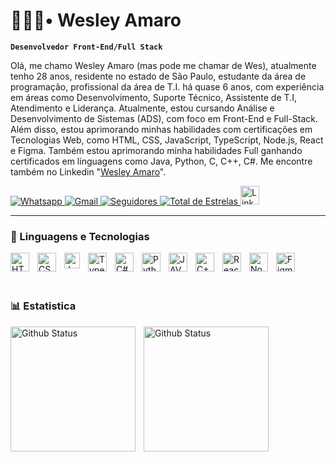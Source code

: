 # 👨🏾‍💻• Wesley Amaro

**`Desenvolvedor Front-End/Full Stack`**

Olá, me chamo Wesley Amaro (mas pode me chamar de Wes), atualmente tenho 28 anos, residente no estado de São Paulo, estudante da área de programação, profissional da área de T.I. há quase 6 anos, com experiência em áreas como Desenvolvimento, Suporte Técnico, Assistente de T.I, Atendimento e Liderança. Atualmente, estou cursando Análise e Desenvolvimento de Sistemas (ADS), com foco em Front-End e Full-Stack. Além disso, estou aprimorando minhas habilidades com certificações em Tecnologias Web, como HTML, CSS, JavaScript, TypeScript, Node.js, React e Figma. Também estou aprimorando minha habilidades Full ganhando certificados em linguagens como Java, Python, C, C++, C#. Me encontre também no Linkedin "[Wesley Amaro](htpps://www.linkedin.com/in/wesley-amaro)".


   <p align="left">
      <a href="https://wa.me/<+5513981726612>">
         <img alt="Whatsapp" title="Fale Comigo" src="https://custom-icon-badges.demolab.com/badge/-+55 13 98172 6612-green?style=for-the-badge&logo=phone&logoColor=white"/>
         </a>
      <a href="mailto:wesley.amaro.1@gmail.com">
         <img alt="Gmail" title="Escreva para Mim" src="https://custom-icon-badges.demolab.com/badge/-wesley.amaro.1@gmail.com-red?style=for-the-badge&logo=mention&logoColor=white"/>
         </a> 
      <a href="https://github.com/pohawesleyp?tab=followers">
         <img alt="Seguidores" title="Me siga no Github" src="https://custom-icon-badges.demolab.com/github/followers/pohawesleyp?color=pink&labelColor=pink&style=for-the-badge&logo=github&label=seguidores&logoColor=black"/>
         </a>
      <a href="https://github.com/pohawesleyp?tab=repositories&sort=stargazers">
         <img alt="Total de Estrelas" title="Total de Estrelas no GitHub" src="https://custom-icon-badges.demolab.com/github/stars/pohawesleyp?color=yellow&style=for-the-badge&labelColor=yellow&logo=star&label=estrelas"/>
         </a>
         <a href="https://www.linkedin.com/in/wesley-amaro">
         <img alt="Linkedin" title="Conecte-se Comigo" width="30px" src="https://cdn.jsdelivr.net/gh/devicons/devicon@latest/icons/linkedin/linkedin-original.svg" />
         </a>
   </p>

   ---

### 🤖 Linguagens e Tecnologias

<img
align="left"
alt="HTML"
title="HTML"
width="30px"
style="padding-right: 10px"
src="https://cdn.jsdelivr.net/gh/devicons/devicon@latest/icons/html5/html5-original-wordmark.svg" />

<img
align="left"
alt="CSS"
title="CSS"
width="30px"
style="padding-right: 10px"
src="https://cdn.jsdelivr.net/gh/devicons/devicon@latest/icons/css3/css3-original-wordmark.svg" />

<img
align="left"
alt="JavaScript"
title="JavaScript"
width="25px"
style="padding-right: 10px"
src="https://cdn.jsdelivr.net/gh/devicons/devicon@latest/icons/javascript/javascript-original.svg" />

<img
align="left"
alt="TypeScript"
title="TypeScript"
width="30px"
style="padding-right: 10px"
src="https://cdn.jsdelivr.net/gh/devicons/devicon@latest/icons/typescript/typescript-original.svg" />

<img
align="left"
alt="C#"
title="C#"
width="30px"
style="padding-right: 10px"
src="https://cdn.jsdelivr.net/gh/devicons/devicon@latest/icons/csharp/csharp-original.svg" />

<img
align="left"
alt="Python"
title="Python"
width="30px"
style="padding-right: 10px"
src="https://cdn.jsdelivr.net/gh/devicons/devicon@latest/icons/python/python-original.svg" />

<img
align="left"
alt="JAVA"
title="JAVA"
width="30px"
style="padding-right: 10px"
src="https://cdn.jsdelivr.net/gh/devicons/devicon@latest/icons/java/java-original-wordmark.svg" />

<img
align="left"
alt="C++"
title="C++"
width="30px"
style="padding-right: 10px"
src="https://cdn.jsdelivr.net/gh/devicons/devicon@latest/icons/cplusplus/cplusplus-original.svg" />

<img
align="left"
alt="React"
title="React"
width="30px"
style="padding-right: 10px"
src="https://cdn.jsdelivr.net/gh/devicons/devicon@latest/icons/react/react-original.svg" />

<img
align="left"
alt="Node.js"
title="Node.js"
width="30px"
style="padding-right: 10px"
src="https://cdn.jsdelivr.net/gh/devicons/devicon@latest/icons/nodejs/nodejs-original-wordmark.svg" />

<img
align="left"
alt="Figma"
title="Figma"
width="30px"
style="padding-right: 10px"
src="https://cdn.jsdelivr.net/gh/devicons/devicon@latest/icons/figma/figma-original.svg" />


 <br/>
 <br/>
 <br/>

### 📊 Estatistica

<img
align="left"
alt="Github Status"
title="Github Status"
height="200"
style="padding-right: 10px"
src="https://github-readme-stats.vercel.app/api?username=pohawesleyp&show_icons=true&theme=tokyonight&include_all_commits=true&local=pt-br" />

<img
align="left"
alt="Github Status"
title="Github Status"
height="200"
style="padding-right: 10px"
src="https://github-readme-stats.vercel.app/api/top-langs/?username=pohawesleyp&theme=tokyonight&custom_tittle=Tecnologias&langs_count=12" />
